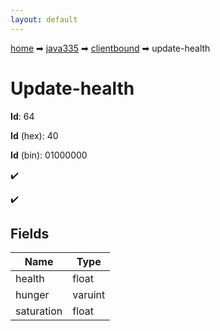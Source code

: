 ```yaml
---
layout: default
---
```


[home](/) ➡ [java335](/protocol/java335) ➡ [clientbound](/protocol/java335/clientbound) ➡ update-health

# Update-health

**Id**: 64

**Id** (hex): 40

**Id** (bin): 01000000

✔️

✔️

## Fields

Name | Type
---|---
health | float
hunger | varuint
saturation | float

